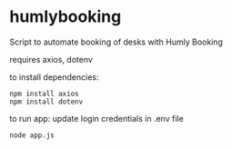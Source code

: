 # humlybooking
Script to automate booking of desks with Humly Booking

requires axios, dotenv

to install dependencies:
```
npm install axios
npm install dotenv
```

to run app:
update login credentials in .env file
```
node app.js
```